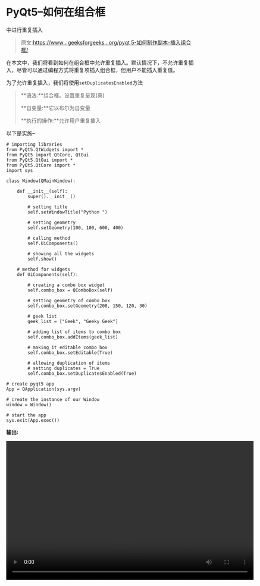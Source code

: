 # PyQt5–如何在组合框

中进行重复插入

> 原文:[https://www . geeksforgeeks . org/pyqt 5-如何制作副本-插入组合框/](https://www.geeksforgeeks.org/pyqt5-how-make-duplicates-insertions-in-combobox/)

在本文中，我们将看到如何在组合框中允许重复插入。默认情况下，不允许重复插入，尽管可以通过编程方式将重复项插入组合框，但用户不能插入重复值。

为了允许重复插入，我们将使用`setDuplicatesEnabled`方法

> **语法:**组合框。设置重复呈现(真)
> 
> **自变量:**它以布尔为自变量
> 
> **执行的操作:**允许用户重复插入

以下是实施–

```
# importing libraries
from PyQt5.QtWidgets import * 
from PyQt5 import QtCore, QtGui
from PyQt5.QtGui import * 
from PyQt5.QtCore import * 
import sys

class Window(QMainWindow):

    def __init__(self):
        super().__init__()

        # setting title
        self.setWindowTitle("Python ")

        # setting geometry
        self.setGeometry(100, 100, 600, 400)

        # calling method
        self.UiComponents()

        # showing all the widgets
        self.show()

    # method for widgets
    def UiComponents(self):

        # creating a combo box widget
        self.combo_box = QComboBox(self)

        # setting geometry of combo box
        self.combo_box.setGeometry(200, 150, 120, 30)

        # geek list
        geek_list = ["Geek", "Geeky Geek"]

        # adding list of items to combo box
        self.combo_box.addItems(geek_list)

        # making it editable combo box
        self.combo_box.setEditable(True)

        # allowing duplication of items
        # setting duplicates = True
        self.combo_box.setDuplicatesEnabled(True)

# create pyqt5 app
App = QApplication(sys.argv)

# create the instance of our Window
window = Window()

# start the app
sys.exit(App.exec())
```

**输出:**

<video class="wp-video-shortcode" id="video-396827-1" width="665" height="374" preload="metadata" controls=""><source type="video/mp4" src="https://media.geeksforgeeks.org/wp-content/uploads/20200412023029/screen_recorder_video_2020_12_4_02_29_14.mp4?_=1">[https://media.geeksforgeeks.org/wp-content/uploads/20200412023029/screen_recorder_video_2020_12_4_02_29_14.mp4](https://media.geeksforgeeks.org/wp-content/uploads/20200412023029/screen_recorder_video_2020_12_4_02_29_14.mp4)</video>